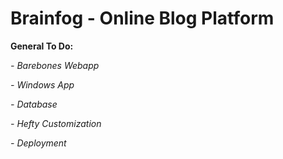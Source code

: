 # Brainfog - Online Blog Platform 
**General To Do:**

_- Barebones Webapp_

_- Windows App_

_- Database_

_- Hefty Customization_

_- Deployment_
